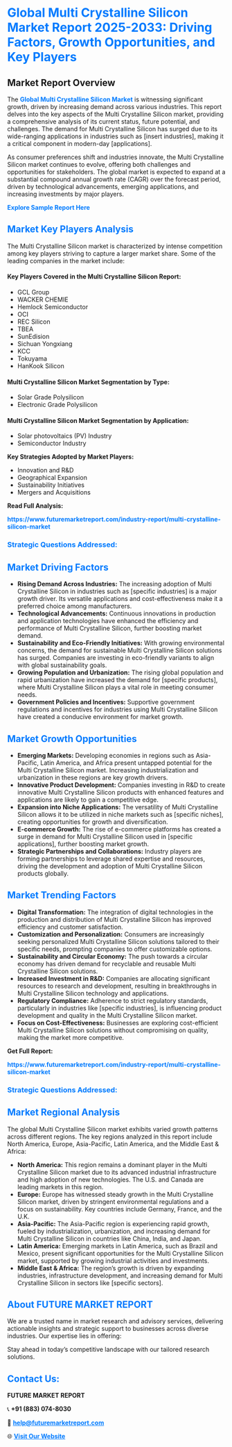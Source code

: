 <h1 style="color: #007BFF;">Global Multi Crystalline Silicon Market Report 2025-2033: Driving Factors, Growth Opportunities, and Key Players</h1>

<section id="overview">
<h2>Market Report Overview</h2>
<p>The <a href="https://www.futuremarketreport.com/industry-report/multi-crystalline-silicon-market" style="color: #007BFF; text-decoration: none;"><strong>Global Multi Crystalline Silicon Market</strong></a> is witnessing significant growth, driven by increasing demand across various industries. This report delves into the key aspects of the Multi Crystalline Silicon market, providing a comprehensive analysis of its current status, future potential, and challenges. The demand for Multi Crystalline Silicon has surged due to its wide-ranging applications in industries such as [insert industries], making it a critical component in modern-day [applications].</p>
<p>As consumer preferences shift and industries innovate, the Multi Crystalline Silicon market continues to evolve, offering both challenges and opportunities for stakeholders. The global market is expected to expand at a substantial compound annual growth rate (CAGR) over the forecast period, driven by technological advancements, emerging applications, and increasing investments by major players.</p>
</section>

<section id="overview">
<p><a href="https://www.futuremarketreport.com/request-sample/reportId=102979" style="color: #007BFF; text-decoration: none;"><strong>Explore Sample Report Here</strong></a></p>
</section>

<section id="key-players">
<h2 style="color: #007BFF;">Market Key Players Analysis</h2>
<p>The Multi Crystalline Silicon market is characterized by intense competition among key players striving to capture a larger market share. Some of the leading companies in the market include:</p>
<h4>Key Players Covered in the Multi Crystalline Silicon Report:</h4>
<ul><li>GCL Group</li><li>WACKER CHEMIE</li><li>Hemlock Semiconductor</li><li>OCI</li><li>REC Silicon</li><li>TBEA</li><li>SunEdision</li><li>Sichuan Yongxiang</li><li>KCC</li><li>Tokuyama</li><li>HanKook Silicon</li></ul>
<h4>Multi Crystalline Silicon Market Segmentation by Type:</h4>
<ul><li>Solar Grade Polysilicon</li><li>Electronic Grade Polysilicon</li></ul>

<h4>Multi Crystalline Silicon Market Segmentation by Application:</h4>
<ul><li>Solar photovoltaics (PV) Industry</li><li>Semiconductor Industry</li></ul>
<p><strong>Key Strategies Adopted by Market Players:</strong></p>
<ul>
<li>Innovation and R&D</li>
<li>Geographical Expansion</li>
<li>Sustainability Initiatives</li>
<li>Mergers and Acquisitions</li>
</ul>
</section>

<section>
<p><strong>Read Full Analysis: </strong></p><a href="https://www.futuremarketreport.com/industry-report/multi-crystalline-silicon-market" style="color: #007BFF; text-decoration: none;"><strong>https://www.futuremarketreport.com/industry-report/multi-crystalline-silicon-market</strong></a>
<h3 style="color: #007BFF;">Strategic Questions Addressed:</h3>
</section>

<section id="driving-factors">
<h2 style="color: #007BFF;">Market Driving Factors</h2>
<ul>
<li><strong>Rising Demand Across Industries:</strong> The increasing adoption of Multi Crystalline Silicon in industries such as [specific industries] is a major growth driver. Its versatile applications and cost-effectiveness make it a preferred choice among manufacturers.</li>
<li><strong>Technological Advancements:</strong> Continuous innovations in production and application technologies have enhanced the efficiency and performance of Multi Crystalline Silicon, further boosting market demand.</li>
<li><strong>Sustainability and Eco-Friendly Initiatives:</strong> With growing environmental concerns, the demand for sustainable Multi Crystalline Silicon solutions has surged. Companies are investing in eco-friendly variants to align with global sustainability goals.</li>
<li><strong>Growing Population and Urbanization:</strong> The rising global population and rapid urbanization have increased the demand for [specific products], where Multi Crystalline Silicon plays a vital role in meeting consumer needs.</li>
<li><strong>Government Policies and Incentives:</strong> Supportive government regulations and incentives for industries using Multi Crystalline Silicon have created a conducive environment for market growth.</li>
</ul>
</section>

<section id="growth-opportunities">
<h2 style="color: #007BFF;">Market Growth Opportunities</h2>
<ul>
<li><strong>Emerging Markets:</strong> Developing economies in regions such as Asia-Pacific, Latin America, and Africa present untapped potential for the Multi Crystalline Silicon market. Increasing industrialization and urbanization in these regions are key growth drivers.</li>
<li><strong>Innovative Product Development:</strong> Companies investing in R&D to create innovative Multi Crystalline Silicon products with enhanced features and applications are likely to gain a competitive edge.</li>
<li><strong>Expansion into Niche Applications:</strong> The versatility of Multi Crystalline Silicon allows it to be utilized in niche markets such as [specific niches], creating opportunities for growth and diversification.</li>
<li><strong>E-commerce Growth:</strong> The rise of e-commerce platforms has created a surge in demand for Multi Crystalline Silicon used in [specific applications], further boosting market growth.</li>
<li><strong>Strategic Partnerships and Collaborations:</strong> Industry players are forming partnerships to leverage shared expertise and resources, driving the development and adoption of Multi Crystalline Silicon products globally.</li>
</ul>
</section>

<section id="trending-factors">
<h2 style="color: #007BFF;">Market Trending Factors</h2>
<ul>
<li><strong>Digital Transformation:</strong> The integration of digital technologies in the production and distribution of Multi Crystalline Silicon has improved efficiency and customer satisfaction.</li>
<li><strong>Customization and Personalization:</strong> Consumers are increasingly seeking personalized Multi Crystalline Silicon solutions tailored to their specific needs, prompting companies to offer customizable options.</li>
<li><strong>Sustainability and Circular Economy:</strong> The push towards a circular economy has driven demand for recyclable and reusable Multi Crystalline Silicon solutions.</li>
<li><strong>Increased Investment in R&D:</strong> Companies are allocating significant resources to research and development, resulting in breakthroughs in Multi Crystalline Silicon technology and applications.</li>
<li><strong>Regulatory Compliance:</strong> Adherence to strict regulatory standards, particularly in industries like [specific industries], is influencing product development and quality in the Multi Crystalline Silicon market.</li>
<li><strong>Focus on Cost-Effectiveness:</strong> Businesses are exploring cost-efficient Multi Crystalline Silicon solutions without compromising on quality, making the market more competitive.</li>
</ul>
</section>

<section>
<p><strong>Get Full Report: </strong></p><a href="https://www.futuremarketreport.com/industry-report/multi-crystalline-silicon-market" style="color: #007BFF; text-decoration: none;"><strong>https://www.futuremarketreport.com/industry-report/multi-crystalline-silicon-market</strong></a>
<h3 style="color: #007BFF;">Strategic Questions Addressed:</h3>
</section>


<section id="regional-analysis">
<h2 style="color: #007BFF;">Market Regional Analysis</h2>
<p>The global Multi Crystalline Silicon market exhibits varied growth patterns across different regions. The key regions analyzed in this report include North America, Europe, Asia-Pacific, Latin America, and the Middle East & Africa:</p>
<ul>
<li><strong>North America:</strong> This region remains a dominant player in the Multi Crystalline Silicon market due to its advanced industrial infrastructure and high adoption of new technologies. The U.S. and Canada are leading markets in this region.</li>
<li><strong>Europe:</strong> Europe has witnessed steady growth in the Multi Crystalline Silicon market, driven by stringent environmental regulations and a focus on sustainability. Key countries include Germany, France, and the U.K.</li>
<li><strong>Asia-Pacific:</strong> The Asia-Pacific region is experiencing rapid growth, fueled by industrialization, urbanization, and increasing demand for Multi Crystalline Silicon in countries like China, India, and Japan.</li>
<li><strong>Latin America:</strong> Emerging markets in Latin America, such as Brazil and Mexico, present significant opportunities for the Multi Crystalline Silicon market, supported by growing industrial activities and investments.</li>
<li><strong>Middle East & Africa:</strong> The region’s growth is driven by expanding industries, infrastructure development, and increasing demand for Multi Crystalline Silicon in sectors like [specific sectors].</li>
</ul>
</section>

<footer>
<h2 style="color: #007BFF;">About FUTURE MARKET REPORT</h2>
<p>We are a trusted name in market research and advisory services, delivering actionable insights and strategic support to businesses across diverse industries. Our expertise lies in offering:</p>

<p>Stay ahead in today’s competitive landscape with our tailored research solutions.</p>

<h2 style="color: #007BFF;">Contact Us:</h2>
<p><strong>FUTURE MARKET REPORT</strong></p>
<p>📞 <strong>+91 (883) 074-8030</strong></p>
<p>📧 <strong><a href="mailto:help@futuremarketreport.com" style="color: #007BFF;">help@futuremarketreport.com</a></strong></p>
<p>🌐 <strong><a href="https://www.futuremarketreport.com/" style="color: #007BFF;">Visit Our Website</a></strong></p>
</footer>